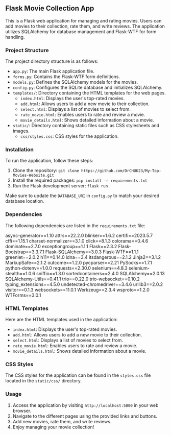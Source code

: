 ## Flask Movie Collection App

This is a Flask web application for managing and rating movies. Users can add movies to their collection, rate them, and write reviews. The application utilizes SQLAlchemy for database management and Flask-WTF for form handling.

### Project Structure

The project directory structure is as follows:

- `app.py`: The main Flask application file.
- `forms.py`: Contains the Flask-WTF form definitions.
- `models.py`: Defines the SQLAlchemy models for the movies.
- `config.py`: Configures the SQLite database and initializes SQLAlchemy.
- `templates/`: Directory containing the HTML templates for the web pages.
  - `index.html`: Displays the user's top-rated movies.
  - `add.html`: Allows users to add a new movie to their collection.
  - `select.html`: Displays a list of movies to select from.
  - `rate_movie.html`: Enables users to rate and review a movie.
  - `movie_details.html`: Shows detailed information about a movie.
- `static/`: Directory containing static files such as CSS stylesheets and images.
  - `css/styles.css`: CSS styles for the application.
  
### Installation
To run the application, follow these steps:

1. Clone the repository: `git clone https://github.com/OrCHUK23/My-Top-Movies-Website.git`
2. Install the required packages: `pip install -r requirements.txt`
3. Run the Flask development server: `flask run`

Make sure to update the `DATABASE_URI` in `config.py` to match your desired database location.

### Dependencies

The following dependencies are listed in the `requirements.txt` file:

async-generator==1.10
attrs==22.2.0
blinker==1.6.2
certifi==2023.5.7
cffi==1.15.1
charset-normalizer==3.1.0
click==8.1.3
colorama==0.4.6
dominate==2.7.0
exceptiongroup==1.1.1
Flask==2.3.2
Flask-Bootstrap==3.3.7.1
Flask-SQLAlchemy==3.0.3
Flask-WTF==1.1.1
greenlet==2.0.2
h11==0.14.0
idna==3.4
itsdangerous==2.1.2
Jinja2==3.1.2
MarkupSafe==2.1.2
outcome==1.2.0
pycparser==2.21
PySocks==1.7.1
python-dotenv==1.0.0
requests==2.30.0
selenium==4.8.3
selenium-stealth==1.0.6
sniffio==1.3.0
sortedcontainers==2.4.0
SQLAlchemy==2.0.13
SQLAlchemy-Utils==0.41.1
trio==0.22.0
trio-websocket==0.10.2
typing_extensions==4.5.0
undetected-chromedriver==3.4.6
urllib3==2.0.2
visitor==0.1.3
websockets==11.0.1
Werkzeug==2.3.4
wsproto==1.2.0
WTForms==3.0.1

### HTML Templates
Here are the HTML templates used in the application:

- `index.html`: Displays the user's top-rated movies.
- `add.html`: Allows users to add a new movie to their collection.
- `select.html`: Displays a list of movies to select from.
- `rate_movie.html`: Enables users to rate and review a movie.
- `movie_details.html`: Shows detailed information about a movie.

### CSS Styles
The CSS styles for the application can be found in the `styles.css` file located in the `static/css/` directory.

### Usage
1. Access the application by visiting `http://localhost:5000` in your web browser.
2. Navigate to the different pages using the provided links and buttons.
3. Add new movies, rate them, and write reviews.
4. Enjoy managing your movie collection!
